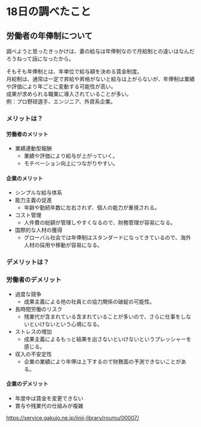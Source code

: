 # 18日の調べたこと

## 労働者の年俸制について

調べようと思ったきっかけは、妻の給与は年俸制なので月給制との違いはなんだろうねって話になったから。

そもそも年俸制とは、年単位で給与額を決める賃金制度。  
月給制は、通常は一定で昇給や昇格がないと給与は上がらないが、年俸制は業績や評価により年ごとに変動する可能性が高い。  
成果が求められる職業に導入されていることが多い。  
例：プロ野球選手、エンジニア、外資系企業。

### メリットは？

#### 労働者のメリット

- 業績連動型報酬
  - 業績や評価により給与が上がっていく。
  - モチベーション向上につながりやすい。

#### 企業のメリット

- シンプルな給与体系
- 能力主義の促進
  - 年齢や勤続年数に左右されず、個人の能力が重視される。
- コスト管理
  - 人件費の総額が管理しやすくなるので、財務管理が容易になる。
- 国際的な人材の獲得
  - グローバル社会では年俸制はスタンダードになってきているので、海外人材の採用や移動が容易になる。

### デメリットは？

### 労働者のデメリット

- 過度な競争
  - 成果主義による他の社員との協力関係の破綻の可能性。
- 長時間労働のリスク
  - 残業代が含まれている含まれていることが多いので、さらに仕事をしないといけないという心境になる。
- ストレスの増加
  - 成果主義によるもっと結果を出さないといけないというプレッシャーを感じる。
- 収入の不安定性
  - 企業の業績により年俸は上下するので財務面の予測できないことがある。

#### 企業のデメリット

- 年度中は賃金を変更できない
- 賞与や残業代の仕組みが複雑

<https://service.gakujo.ne.jp/jinji-library/roumu/00007/>

